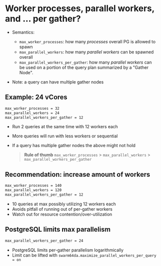 # Worker processes, parallel workers, and ... per gather?

* Semantics:
  - `max_worker_processes`: how many _processes_ overall PG is allowed to spawn
  - `max_parallel_workers`: how many _parallel workers_ can be spawned overall
  - `max_parallel_workers_per_gather`: how many _parallel workers_ can be used
    on a portion of the query plan summarized by a "Gather Node".

* Note: a query can have multiple gather nodes


## Example: 24 vCores

```bash
max_worker_processes = 32
max_parallel_workers = 24
max_parallel_workers_per_gather = 12
```

* Run 2 queries at the same time with 12 workers each
* More queries will run with less workers or sequential
* If a query has multiple gather nodes the above might not hold

  > **Rule of thumb**
  > `max_worker_processes` > `max_parallel_workers` > `max_parallel_workers_per_gather`


## Recommendation: increase amount of workers

```bash
max_worker_processes = 140
max_parallel_workers = 120
max_parallel_workers_per_gather = 12
```

* 10 queries at max possibly utilizing 12 workers each
* Avoids pitfall of running out of per-gather workers
* Watch out for resource contention/over-utilization


## PostgreSQL limits max parallelism

```bash
max_parallel_workers_per_gather = 24
```

* PostgreSQL limits per-gather parallelism logarithmically
* Limit can be lifted with `swarm64da.maximize_parallel_workers_per_query = on`

